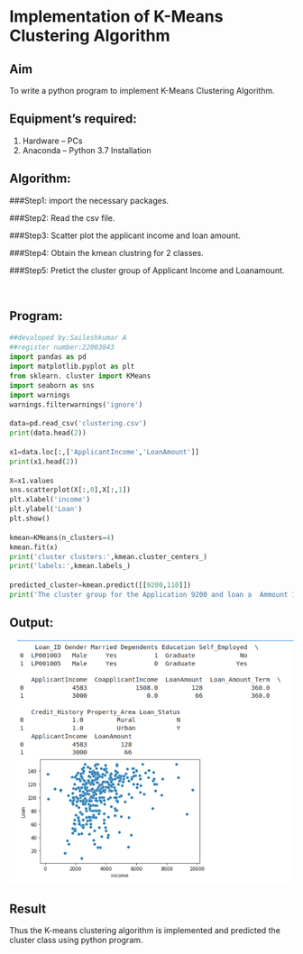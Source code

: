 # Implementation of K-Means Clustering Algorithm
## Aim
To write a python program to implement K-Means Clustering Algorithm.
## Equipment’s required:
1.	Hardware – PCs
2.	Anaconda – Python 3.7 Installation

## Algorithm:


###Step1:
import the necessary packages.

###Step2:
Read the csv file.

###Step3:
Scatter plot the applicant income and loan amount.

###Step4:
Obtain the kmean clustring for 2 classes.

###Step5:
Pretict the cluster group of Applicant Income and Loanamount.

<br>

## Program:
```python
##devaloped by:Saileshkumar A
##register number:22003843
import pandas as pd
import matplotlib.pyplot as plt
from sklearn. cluster import KMeans
import seaborn as sns 
import warnings
warnings.filterwarnings('ignore')

data=pd.read_csv('clustering.csv')
print(data.head(2))

x1=data.loc[:,['ApplicantIncome','LoanAmount']]
print(x1.head(2))

X=x1.values
sns.scatterplot(X[:,0],X[:,1])
plt.xlabel('income')
plt.ylabel('Loan')
plt.show()

kmean=KMeans(n_clusters=4)
kmean.fit(x)
print('cluster clusters:',kmean.cluster_centers_)
print('labels:',kmean.labels_)
      
predicted_cluster=kmean.predict([[9200,110]])
print('The cluster group for the Application 9200 and loan a  Ammount 110 is',predicted_cluster)

```
## Output:
![output](k7.png)

## Result
Thus the K-means clustering algorithm is implemented and predicted the cluster class using python program.
